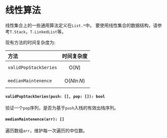 <a name="list"></a>
# 线性算法
线性集合上的一些通用算法定义在`List.*`中。
要使用线性集合的数据结构，请参考`T.Stack`，`T.LinkedList`等。

现有方法的时间复杂度为:

方法 | 时间复杂度
:----|:---:
`validPopStackSeries` | $$\text{O}(N)$$
`medianMaintenence` | $$\text{O}(N \ln N)$$

#### `validPopStackSeries(push: [], pop: []): bool`
验证一个`pop`序列，是否为基于`push`入栈的有效出栈序列。
#### `medianMaintenence(arr): []`
遍历数组`arr`，维护每一次遍历的中位数。

<!--[Back to top](#list)-->
